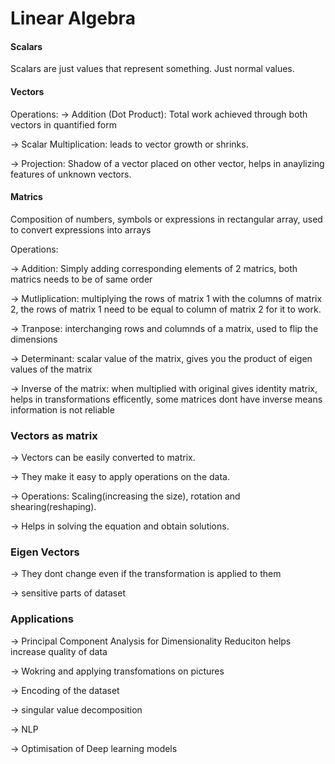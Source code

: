# Linear Algebra

#### Scalars
Scalars are just values that represent something. Just normal values.


#### Vectors

Operations:
-> Addition (Dot Product): Total work achieved through both vectors in quantified form

-> Scalar Multiplication: leads to vector growth or shrinks.

-> Projection: Shadow of a vector placed on other vector, helps in anaylizing features of unknown vectors.

#### Matrics

Composition of numbers, symbols or expressions in rectangular array, used to convert expressions into arrays

Operations:

-> Addition: Simply adding corresponding elements of 2 matrics, both matrics needs to be of same order

-> Mutliplication: multiplying the rows of matrix 1 with the columns of matrix 2,  the rows of matrix 1 need to be equal to column of matrix 2 for it to work.

-> Tranpose: interchanging rows and columnds of a matrix, used to flip the dimensions

-> Determinant: scalar value of the matrix, gives you the product of eigen values of the matrix

-> Inverse of the matrix: when multiplied with original gives identity matrix, helps in transformations efficently, some matrices dont have inverse means information is not reliable 

### Vectors as matrix

-> Vectors can be easily converted to matrix.

-> They make it easy to apply operations on the data. 

-> Operations: Scaling(increasing the size), rotation and shearing(reshaping).

-> Helps in solving the equation and obtain solutions.

### Eigen Vectors

-> They dont change even if the transformation is applied to them

-> sensitive parts of dataset

### Applications

-> Principal Component Analysis for Dimensionality Reduciton helps increase quality of data

-> Wokring and applying transfomations on pictures

-> Encoding of the dataset

-> singular value decomposition

-> NLP

-> Optimisation of Deep learning models
